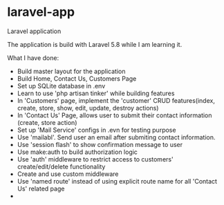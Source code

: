 # laravel-app
Laravel application

The application is build with Laravel 5.8 while I am learning it.

What I have done:
- Build master layout for the application
- Build Home, Contact Us, Customers Page
- Set up SQLite database in .env
- Learn to use 'php artisan tinker' while building features
- In 'Customers' page, implement the 'customer' CRUD features(index, create, store, show, edit, update, destroy actions)
- In 'Contact Us' Page, allows user to submit their contact information (create, store action)
- Set up 'Mail Service' configs in .evn for testing purpose
- Use 'mailabl'. Send user an email after submiting contact information.
- Use 'session flash' to show confirmation message to user
- Use make:auth to build authorization logic
- Use 'auth' middleware to restrict access to customers' create/edit/delete functionality
- Create and use custom middleware
- Use 'named route' instead of using explicit route name for all 'Contact Us' related page
-
